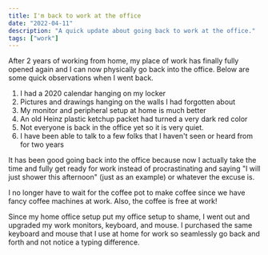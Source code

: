 ```yaml
---
title: I'm back to work at the office
date: "2022-04-11"
description: "A quick update about going back to work at the office."
tags: ["work"]
---
```


After 2 years of working from home, my place of work has finally fully opened again and I can now physically go back into the office. Below are some quick observations when I went back.

1. I had a 2020 calendar hanging on my locker
2. Pictures and drawings hanging on the walls I had forgotten about
3. My monitor and peripheral setup at home is much better
4. An old Heinz plastic ketchup packet had turned a very dark red color
5. Not everyone is back in the office yet so it is very quiet.
6. I have been able to talk to a few folks that I haven't seen or heard from for two years

It has been good going back into the office because now I actually take the time and fully get ready for work instead of procrastinating and saying "I will just shower this afternoon" (just as an example) or whatever the excuse is.

I no longer have to wait for the coffee pot to make coffee since we have fancy coffee machines at work. Also, the coffee is free at work!

Since my home office setup put my office setup to shame, I went out and upgraded my work monitors, keyboard, and mouse. I purchased the same keyboard and mouse that I use at home for work so seamlessly go back and forth and not notice a typing difference.
